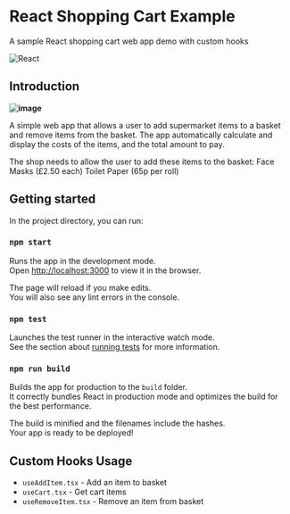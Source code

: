 # React Shopping Cart Example

A sample React shopping cart web app demo with custom hooks

![React](https://img.shields.io/badge/react-%2320232a.svg?style=for-the-badge&logo=react&logoColor=%2361DAFB)

## Introduction

**![image](https://user-images.githubusercontent.com/19681625/172130328-dfac46a0-e71a-4fa6-a518-d3255cd44281.png)**

A simple web app that allows a user to add supermarket items to a basket and remove items from the basket.
The app automatically calculate and display the costs of the items, and the total amount to pay.

The shop needs to allow the user to add these items to the basket:
Face Masks (£2.50 each)
Toilet Paper (65p per roll)

## Getting started

In the project directory, you can run:

### `npm start`

Runs the app in the development mode.\
Open [http://localhost:3000](http://localhost:3000) to view it in the browser.

The page will reload if you make edits.\
You will also see any lint errors in the console.

### `npm test`

Launches the test runner in the interactive watch mode.\
See the section about [running tests](https://facebook.github.io/create-react-app/docs/running-tests) for more information.

### `npm run build`

Builds the app for production to the `build` folder.\
It correctly bundles React in production mode and optimizes the build for the best performance.

The build is minified and the filenames include the hashes.\
Your app is ready to be deployed!

## Custom Hooks Usage

- `useAddItem.tsx` - Add an item to basket
- `useCart.tsx` - Get cart items
- `useRemoveItem.tsx` - Remove an item from basket

